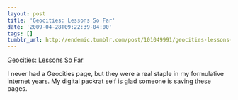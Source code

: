 ```yaml
---
layout: post
title: 'Geocities: Lessons So Far'
date: '2009-04-28T09:22:39-04:00'
tags: []
tumblr_url: http://endemic.tumblr.com/post/101049991/geocities-lessons-so-far
---
```

[Geocities: Lessons So Far](http://ascii.textfiles.com/archives/1961)  

I never had a Geocities page, but they were a real staple in my formulative internet years. My digital packrat self is glad someone is saving these pages.

